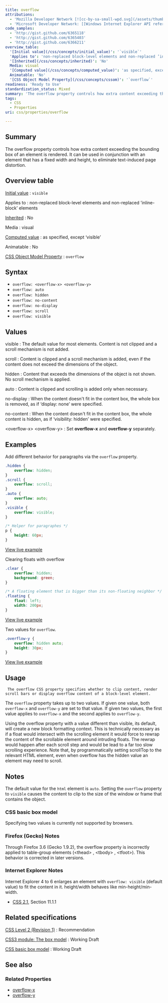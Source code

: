 ```yaml
---
title: overflow
attributions:
  - 'Mozilla Developer Network [![cc-by-sa-small-wpd.svg](/assets/thumb/8/8c/cc-by-sa-small-wpd.svg/120px-cc-by-sa-small-wpd.svg.png)](http://creativecommons.org/licenses/by-sa/3.0/us/): [Article](https://developer.mozilla.org/en-US/docs/Web/CSS/overflow)'
  - 'Microsoft Developer Network: [[Windows Internet Explorer API reference](http://msdn.microsoft.com/en-us/library/ie/hh828809%28v=vs.85%29.aspx) Article]'
code_samples:
  - 'http://gist.github.com/6365118'
  - 'http://gist.github.com/6365403'
  - 'http://gist.github.com/6366211'
overview_table:
  '[Initial value](/css/concepts/initial_value)': '`visible`'
  'Applies to': 'non-replaced block-level elements and non-replaced ’inline-block’ elements'
  '[Inherited](/css/concepts/inherited)': 'No'
  Media: visual
  '[Computed value](/css/concepts/computed_value)': 'as specified, except ‘visible’'
  Animatable: 'No'
  '[CSS Object Model Property](/css/concepts/cssom)': '`overflow`'
readiness: 'Ready to Use'
standardization_status: Mixed
summary: 'The overflow property controls how extra content exceeding the bounding box of an element is rendered. It can be used in conjunction with an element that has a fixed width and height, to eliminate text-induced page distortion.'
tags:
  - CSS
  - Properties
uri: css/properties/overflow

---
```

## <span>Summary</span>

The overflow property controls how extra content exceeding the bounding box of an element is rendered. It can be used in conjunction with an element that has a fixed width and height, to eliminate text-induced page distortion.

## <span>Overview table</span>

[Initial value](/css/concepts/initial_value)
:   `visible`

Applies to
:   non-replaced block-level elements and non-replaced ’inline-block’ elements

[Inherited](/css/concepts/inherited)
:   No

Media
:   visual

[Computed value](/css/concepts/computed_value)
:   as specified, except ‘visible’

Animatable
:   No

[CSS Object Model Property](/css/concepts/cssom)
:   `overflow`

## <span>Syntax</span>

-   `overflow: <overflow-x> <overflow-y>`
-   `overflow: auto`
-   `overflow: hidden`
-   `overflow: no-content`
-   `overflow: no-display`
-   `overflow: scroll`
-   `overflow: visible`

## <span>Values</span>

visible
:   The default value for most elements. Content is not clipped and a scroll mechanism is not added.

scroll
:   Content is clipped and a scroll mechanism is added, even if the content does not exceed the dimensions of the object.

hidden
:   Content that exceeds the dimensions of the object is not shown. No scroll mechanism is applied.

auto
:   Content is clipped and scrolling is added only when necessary.

no-display
:   When the content doesn't fit in the content box, the whole box is removed, as if ‘display: none’ were specified.

no-content
:   When the content doesn't fit in the content box, the whole content is hidden, as if ‘visibility: hidden’ were specified.

\<overflow-x\> \<overflow-y\>
:   Set **overflow-x** and **overflow-y** separately.

## <span>Examples</span>

Add different behavior for paragraphs via the `overflow` property.

``` css
.hidden {
    overflow: hidden;
}
.scroll {
    overflow: scroll;
}
.auto {
    overflow: auto;
}
.visible {
    overflow: visible;
}

/* Helper for paragraphes */
p {
    height: 60px;
}
```

[View live example](http://code.webplatform.org/gist/6365118)

Clearing floats with overflow

``` css
.clear {
    overflow: hidden;
    background: green;
}

/* A floating element that is bigger than its non-floating neighbor */
.floating {
    float: left;
    width: 200px;
}
```

[View live example](http://code.webplatform.org/gist/6365403)

Two values for `overflow`.

``` css
.overflow-y {
    overflow: hidden auto;
    height: 30px;
}
```

[View live example](http://code.webplatform.org/gist/6366211)

## <span>Usage</span>

     The overflow CSS property specifies whether to clip content, render scroll bars or display overflow content of a block-level element.

The `overflow` property takes up to two values. If given one value, both `overflow-x` and `overflow-y` are set to that value. If given two values, the first value applies to `overflow-x` and the second applies to `overflow-y`.

Using the overflow property with a value different than visible, its default, will create a new block formatting context. This is technically necessary as if a float would intersect with the scrolling element it would force to rewrap the content of the scrollable element around intruding floats. The rewrap would happen after each scroll step and would be lead to a far too slow scrolling experience. Note that, by programmatically setting scrollTop to the relevant HTML element, even when overflow has the hidden value an element may need to scroll.

## <span>Notes</span>

The default value for the `html` element is `auto`. Setting the `overflow` property to `visible` causes the content to clip to the size of the window or frame that contains the object.

### <span>CSS basic box model</span>

Specifying two values is currently not supported by browsers.

### <span>Firefox (Gecko) Notes</span>

Through Firefox 3.6 (Gecko 1.9.2), the overflow property is incorrectly applied to table-group elements (\<thead\> , \<tbody\> , \<tfoot\>). This behavior is corrected in later versions.

### <span>Internet Explorer Notes</span>

Internet Explorer 4 to 6 enlarges an element with `overflow: visible` (default value) to fit the content in it. height/width behaves like min-height/min-width.

-   [CSS 2.1](http://go.microsoft.com/fwlink/p/?linkid=203757), Section 11.1.1

## <span>Related specifications</span>

[CSS Level 2 (Revision 1)](http://www.w3.org/TR/CSS2/visufx.html#overflow)
:   Recommendation

[CSS3 module: The box model](http://www.w3.org/TR/2002/WD-css3-box-20021024/#overflow)
:   Working Draft

[CSS basic box model](http://www.w3.org/TR/css3-box/#overflow1)
:   Working Draft

## <span>See also</span>

### <span>Related Properties</span>

-   [overflow-x](/css/properties/overflow-x)
-   [overflow-y](/css/properties/overflow-y)

